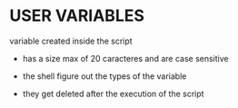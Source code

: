 # USER VARIABLES

variable created inside the script

- has a size max of 20 caracteres and are case sensitive 

- the shell figure out the types of the variable

- they get deleted after the execution of the script
